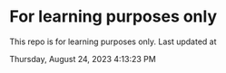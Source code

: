 # For learning purposes only
This repo is for learning purposes only.
Last updated at

Thursday, August 24, 2023 4:13:23 PM

